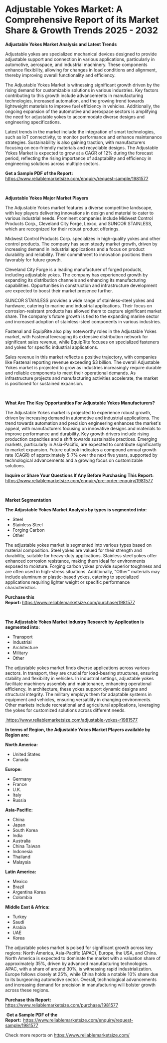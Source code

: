 <p><h1>Adjustable Yokes Market: A Comprehensive Report of its Market Share & Growth Trends 2025 - 2032</h1></p><p><strong>Adjustable Yokes Market Analysis and Latest Trends</strong></p>
<p><p>Adjustable yokes are specialized mechanical devices designed to provide adjustable support and connection in various applications, particularly in automotive, aerospace, and industrial machinery. These components enhance flexibility, allowing for changes in load conditions and alignment, thereby improving overall functionality and efficiency.</p><p>The Adjustable Yokes Market is witnessing significant growth driven by the rising demand for customizable solutions in various industries. Key factors contributing to this growth include advancements in manufacturing technologies, increased automation, and the growing trend towards lightweight materials to improve fuel efficiency in vehicles. Additionally, the ongoing expansion of the automotive and aerospace sectors is amplifying the need for adjustable yokes to accommodate diverse designs and engineering specifications.</p><p>Latest trends in the market include the integration of smart technologies, such as IoT connectivity, to monitor performance and enhance maintenance strategies. Sustainability is also gaining traction, with manufacturers focusing on eco-friendly materials and recyclable designs. The Adjustable Yokes Market is expected to grow at a CAGR of 12% during the forecast period, reflecting the rising importance of adaptability and efficiency in engineering solutions across multiple sectors.</p></p>
<p><strong>Get a Sample PDF of the Report:&nbsp;</strong> <a href="https://www.reliablemarketsize.com/enquiry/request-sample/1981577?utm_campaign=2333&utm_medium=2&utm_source=Github&utm_content=ia&utm_term=28022025&utm_id=adjustable-yokes">https://www.reliablemarketsize.com/enquiry/request-sample/1981577</a></p>
<p>&nbsp;</p>
<p><strong>Adjustable Yokes Major Market Players</strong></p>
<p><p>The Adjustable Yokes market features a diverse competitive landscape, with key players delivering innovations in design and material to cater to various industrial needs. Prominent companies include Midwest Control Products Corp., Cleveland City Forge, Lexco, and SUNCOR STAINLESS, which are recognized for their robust product offerings.</p><p>Midwest Control Products Corp. specializes in high-quality yokes and other control products. The company has seen steady market growth, driven by increasing demand in industrial applications and a focus on product durability and reliability. Their commitment to innovation positions them favorably for future growth.</p><p>Cleveland City Forge is a leading manufacturer of forged products, including adjustable yokes. The company has experienced growth by expanding its distribution channels and enhancing its manufacturing capabilities. Opportunities in construction and infrastructure development are expected to boost their market presence further.</p><p>SUNCOR STAINLESS provides a wide range of stainless-steel yokes and hardware, catering to marine and industrial applications. Their focus on corrosion-resistant products has allowed them to capture significant market share. The company's future growth is tied to the expanding marine sector and increased adoption of stainless-steel components in various industries.</p><p>Fastenal and EquipRite also play noteworthy roles in the Adjustable Yokes market, with Fastenal leveraging its extensive distribution network for significant sales revenue, while EquipRite focuses on specialized fasteners and yokes for specific industrial applications.</p><p>Sales revenue in this market reflects a positive trajectory, with companies like Fastenal reporting revenue exceeding $3 billion. The overall Adjustable Yokes market is projected to grow as industries increasingly require durable and reliable components to meet their operational demands. As infrastructure projects and manufacturing activities accelerate, the market is positioned for sustained expansion.</p></p>
<p>&nbsp;</p>
<p><strong>What Are The Key Opportunities For Adjustable Yokes Manufacturers?</strong></p>
<p><p>The Adjustable Yokes market is projected to experience robust growth, driven by increasing demand in automotive and industrial applications. The trend towards automation and precision engineering enhances the market's appeal, with manufacturers focusing on innovative designs and materials to improve performance and durability. Key growth drivers include rising production capacities and a shift towards sustainable practices. Emerging markets, particularly in Asia-Pacific, are expected to contribute significantly to market expansion. Future outlook indicates a compound annual growth rate (CAGR) of approximately 5-7% over the next five years, supported by technological advancements and a growing focus on customizable solutions.</p></p>
<p><strong>Inquire or Share Your Questions If Any Before Purchasing This Report:</strong> <a href="https://www.reliablemarketsize.com/enquiry/pre-order-enquiry/1981577?utm_campaign=2333&utm_medium=2&utm_source=Github&utm_content=ia&utm_term=28022025&utm_id=adjustable-yokes">https://www.reliablemarketsize.com/enquiry/pre-order-enquiry/1981577</a></p>
<p>&nbsp;</p>
<p><strong>Market Segmentation</strong></p>
<p><strong>The Adjustable Yokes Market Analysis by types is segmented into:</strong></p>
<p><ul><li>Steel</li><li>Stainless Steel</li><li>Forging Carbon</li><li>Other</li></ul></p>
<p><p>The adjustable yokes market is segmented into various types based on material composition. Steel yokes are valued for their strength and durability, suitable for heavy-duty applications. Stainless steel yokes offer enhanced corrosion resistance, making them ideal for environments exposed to moisture. Forging carbon yokes provide superior toughness and are often used in high-stress situations. Additionally, "Other" materials may include aluminum or plastic-based yokes, catering to specialized applications requiring lighter weight or specific performance characteristics.</p></p>
<p><strong>Purchase this Report:&nbsp;</strong><a href="https://www.reliablemarketsize.com/purchase/1981577?utm_campaign=2333&utm_medium=2&utm_source=Github&utm_content=ia&utm_term=28022025&utm_id=adjustable-yokes">https://www.reliablemarketsize.com/purchase/1981577</a></p>
<p>&nbsp;</p>
<p><strong>The Adjustable Yokes Market Industry Research by Application is segmented into:</strong></p>
<p><ul><li>Transport</li><li>Industrial</li><li>Architecture</li><li>Military</li><li>Other</li></ul></p>
<p><p>The adjustable yokes market finds diverse applications across various sectors. In transport, they are crucial for load-bearing structures, ensuring stability and flexibility in vehicles. In industrial settings, adjustable yokes facilitate machinery assembly and maintenance, enhancing operational efficiency. In architecture, these yokes support dynamic designs and structural integrity. The military employs them for adaptable systems in equipment and vehicles, ensuring versatility in changing environments. Other markets include recreational and agricultural applications, leveraging the yokes for customized solutions across different needs.</p></p>
<p><a href="https://www.reliablemarketsize.com/adjustable-yokes-r1981577?utm_campaign=2333&utm_medium=2&utm_source=Github&utm_content=ia&utm_term=28022025&utm_id=adjustable-yokes">&nbsp;https://www.reliablemarketsize.com/adjustable-yokes-r1981577</a></p>
<p><strong>In terms of Region, the Adjustable Yokes Market Players available by Region are:</strong></p>
<p>
    <p> <strong> North America: </strong>
        <ul>
            <li>United States</li>
            <li>Canada</li>
        </ul>
        </p> 
    <p> <strong> Europe: </strong>
        <ul>
            <li>Germany</li>
            <li>France</li>
            <li>U.K.</li>
            <li>Italy</li>
            <li>Russia</li>
        </ul>
        </p> 
    <p> <strong> Asia-Pacific: </strong>
        <ul>
            <li>China</li>
            <li>Japan</li>
            <li>South Korea</li>
            <li>India</li>
            <li>Australia</li>
            <li>China Taiwan</li>
            <li>Indonesia</li>
            <li>Thailand</li>
            <li>Malaysia</li>
        </ul>
        </p> 
    <p> <strong> Latin America: </strong>
        <ul>
            <li>Mexico</li>
            <li>Brazil</li>
            <li>Argentina Korea</li>
            <li>Colombia</li>
        </ul>
        </p> 
    <p> <strong> Middle East & Africa: </strong>
        <ul>
            <li>Turkey</li>
            <li>Saudi</li>
            <li>Arabia</li>
            <li>UAE</li>
            <li>Korea</li>
        </ul>
    </p>
    </p>
<p><p>The adjustable yokes market is poised for significant growth across key regions: North America, Asia-Pacific (APAC), Europe, the USA, and China. North America is expected to dominate the market with a valuation share of approximately 35%, driven by advanced manufacturing technologies. APAC, with a share of around 30%, is witnessing rapid industrialization. Europe follows closely at 25%, while China holds a notable 10% share due to its burgeoning automotive sector. Overall, technological advancements and increasing demand for precision in manufacturing will bolster growth across these regions.</p></p>
<p><strong>Purchase this Report: </strong><a href="https://www.reliablemarketsize.com/purchase/1981577?utm_campaign=2333&utm_medium=2&utm_source=Github&utm_content=ia&utm_term=28022025&utm_id=adjustable-yokes">https://www.reliablemarketsize.com/purchase/1981577</a></p>
<p>&nbsp;<strong>Get a Sample PDF of the Report:&nbsp;&nbsp;</strong><a href="https://www.reliablemarketsize.com/enquiry/request-sample/1981577?utm_campaign=2333&utm_medium=2&utm_source=Github&utm_content=ia&utm_term=28022025&utm_id=adjustable-yokes">https://www.reliablemarketsize.com/enquiry/request-sample/1981577</a></p>
<p><strong></strong></p>
<p>Check more reports on <a href="https://www.reliablemarketsize.com/?utm_campaign=2333&utm_medium=2&utm_source=Github&utm_content=ia&utm_term=28022025&utm_id=adjustable-yokes">https://www.reliablemarketsize.com/</a></p>